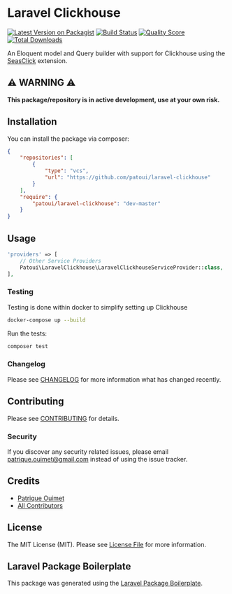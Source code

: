 # Laravel Clickhouse

[![Latest Version on Packagist](https://img.shields.io/packagist/v/patoui/laravel-clickhouse.svg?style=flat-square)](https://packagist.org/packages/patoui/laravel-clickhouse)
[![Build Status](https://img.shields.io/travis/patoui/laravel-clickhouse/master.svg?style=flat-square)](https://travis-ci.org/patoui/laravel-clickhouse)
[![Quality Score](https://img.shields.io/scrutinizer/g/patoui/laravel-clickhouse.svg?style=flat-square)](https://scrutinizer-ci.com/g/patoui/laravel-clickhouse)
[![Total Downloads](https://img.shields.io/packagist/dt/patoui/laravel-clickhouse.svg?style=flat-square)](https://packagist.org/packages/patoui/laravel-clickhouse)

An Eloquent model and Query builder with support for Clickhouse using the [SeasClick](https://github.com/seasx/seasclick) extension.

## ⚠️ WARNING ⚠️

**This package/repository is in active development, use at your own risk.**

## Installation

You can install the package via composer:

```json
{
    "repositories": [
        {
            "type": "vcs",
            "url": "https://github.com/patoui/laravel-clickhouse"
        }
    ],
    "require": {
        "patoui/laravel-clickhouse": "dev-master"
    }
}
```

## Usage

``` php
'providers' => [
    // Other Service Providers
    Patoui\LaravelClickhouse\LaravelClickhouseServiceProvider::class,
],
```

### Testing

Testing is done within docker to simplify setting up Clickhouse

```bash
docker-compose up --build
```

Run the tests:

```bash
composer test
```

### Changelog

Please see [CHANGELOG](CHANGELOG.md) for more information what has changed recently.

## Contributing

Please see [CONTRIBUTING](CONTRIBUTING.md) for details.

### Security

If you discover any security related issues, please email patrique.ouimet@gmail.com instead of using the issue tracker.

## Credits

- [Patrique Ouimet](https://github.com/patoui)
- [All Contributors](../../contributors)

## License

The MIT License (MIT). Please see [License File](LICENSE.md) for more information.

## Laravel Package Boilerplate

This package was generated using the [Laravel Package Boilerplate](https://laravelpackageboilerplate.com).
